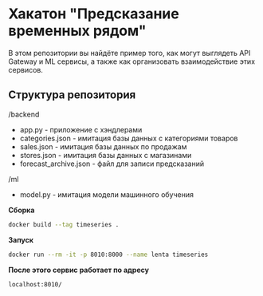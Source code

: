 # Хакатон "Предсказание временных рядом"

В этом репозитории вы найдёте пример того, как могут выглядеть API Gateway и ML сервисы, а также как организовать взаимодействие этих сервисов.

## Структура репозитория
/backend
- app.py - приложение с хэндлерами
- categories.json - имитация базы данных с категориями товаров
- sales.json - имитация базы данных по продажам
- stores.json - имитация базы данных с магазинами
- forecast_archive.json - файл для записи предсказаний

/ml
- model.py - имитация модели машинного обучения

**Сборка**
```bash
docker build --tag timeseries .
```
**Запуск**
```bash
docker run --rm -it -p 8010:8000 --name lenta timeseries
```

**После этого сервис работает по адресу**
```bash
localhost:8010/
```
